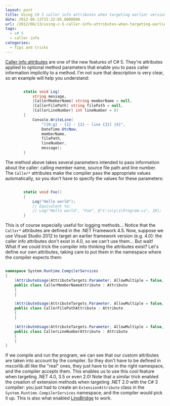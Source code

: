 ```yaml
---
layout: post
title: Using C# 5 caller info attributes when targeting earlier versions of the .NET framework
date: 2012-06-13T15:32:05.0000000
url: /2012/06/13/using-c-5-caller-info-attributes-when-targeting-earlier-versions-of-the-net-framework/
tags:
  - c# 5
  - caller info
categories:
  - Tips and tricks
---
```


[Caller info attributes](http://msdn.microsoft.com/en-us/library/hh534540%28v=vs.110%29.aspx) are one of the new features of C# 5. They're attributes applied to optional method parameters that enable you to pass caller information implicitly to a method. I'm not sure that description is very clear, so an example will help you understand:  
```csharp

        static void Log(
            string message,
            [CallerMemberName] string memberName = null,
            [CallerFilePath] string filePath = null,
            [CallerLineNumber] int lineNumber = 0)
        {
            Console.WriteLine(
                "[{0:g} - {1} - {2} - line {3}] {4}",
                DateTime.UtcNow,
                memberName,
                filePath,
                lineNumber,
                message);
        }
```
  The method above takes several parameters intended to pass information about the caller: calling member name, source file path and line number. The `Caller*` attributes make the compiler pass the appropriate values automatically, so you don't have to specify the values for these parameters:  
```csharp

        static void Foo()
        {
            Log("Hello world");
            // Equivalent to:
            // Log("Hello world", "Foo", @"C:\x\y\z\Program.cs", 18);
        }
```
  This is of course especially useful for logging methods...  Notice that the `Caller*` attributes are defined in the .NET Framework 4.5. Now, suppose we use Visual Studio 2012 to target an earlier framework version (e.g. 4.0): the caller info attributes don't exist in 4.0, so we can't use them... But wait! What if we could trick the compiler into thinking the attributes exist? Let's define our own attributes, taking care to put them in the namespace where the compiler expects them:  
```csharp

namespace System.Runtime.CompilerServices
{
    [AttributeUsage(AttributeTargets.Parameter, AllowMultiple = false, Inherited = false)]
    public class CallerMemberNameAttribute : Attribute
    {
    }

    [AttributeUsage(AttributeTargets.Parameter, AllowMultiple = false, Inherited = false)]
    public class CallerFilePathAttribute : Attribute
    {
    }

    [AttributeUsage(AttributeTargets.Parameter, AllowMultiple = false, Inherited = false)]
    public class CallerLineNumberAttribute : Attribute
    {
    }
}
```
  If we compile and run the program, we can see that our custom attributes are taken into account by the compiler. So they don't have to be defined in mscorlib.dll like the "real" ones, they just have to be in the right namespace, and the compiler accepts them. This enables us to use this cool feature when targeting .NET 4.0, 3.5 or even 2.0!  Note that a similar trick enabled the creation of extension methods when targeting .NET 2.0 with the C# 3 compiler: you just had to create an `ExtensionAttribute` class in the `System.Runtime.CompilerServices` namespace, and the compiler would pick it up. This is also what enabled [LinqBridge](http://www.albahari.com/nutshell/linqbridge.aspx) to work.  
